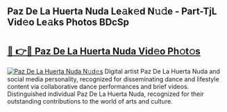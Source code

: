 ## Paz De La Huerta Nuda Le𝚊k𝚎d N𝚞𝚍e - Part-TjL Vid𝚎o Le𝚊ks Photos BDcSp

# <h2><a href="http://fbbmme.evod.top/?m=Paz+De+La+Huerta+Nuda">🔗 👉🔴 Paz De La Huerta Nuda Vid𝚎o Ph𝚘t𝚘s</a></h2>

[![Paz De La Huerta Nuda N𝚞d𝚎s](https://i.imgur.com/8V9OHl7.gif)](http://fbbmme.evod.top/?m=Paz+De+La+Huerta+Nuda)
Digital artist Paz De La Huerta Nuda and social media personality, recognized for disseminating dance and lifestyle content via collaborative dance performances and brief videos. Distinguished individual Paz De La Huerta Nuda, recognized for their outstanding contributions to the world of arts and culture. 
